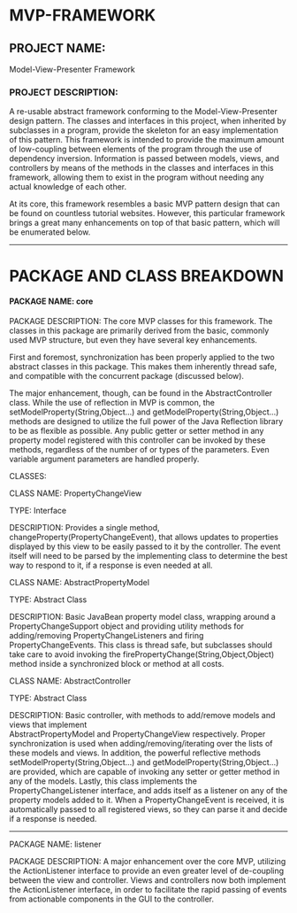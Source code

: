 # MVP-FRAMEWORK

## PROJECT NAME: 
Model-View-Presenter Framework

### PROJECT DESCRIPTION:
A re-usable abstract framework conforming to the Model-View-Presenter design pattern. The classes and interfaces in this project, when inherited by subclasses in a program, provide the skeleton for an easy implementation of this pattern. This framework is intended to provide the maximum amount of low-coupling between
elements of the program through the use of dependency inversion. Information is passed between models, views, and controllers by means of the methods in the classes and interfaces in this framework, allowing them to exist in the program without needing any actual knowledge of each other.

At its core, this framework resembles a basic MVP pattern design that can be found on countless tutorial websites. However, this particular framework brings a great many enhancements on top of that basic pattern, which will be enumerated below.

-------------------------------------------------------------------------------------------------------

# PACKAGE AND CLASS BREAKDOWN

#### PACKAGE NAME: core

PACKAGE DESCRIPTION: The core MVP classes for this framework. The classes in this package are primarily derived from the basic, commonly used MVP structure, but even they have several key enhancements.

First and foremost, synchronization has been properly applied to the two abstract classes in this package. This makes them inherently thread safe, and compatible with the concurrent package (discussed below).

The major enhancement, though, can be found in the AbstractController class. While the use of reflection in MVP is common, the setModelProperty(String,Object...) and getModelProperty(String,Object...) methods are designed to utilize the full power of the Java Reflection library to be as flexible as possible. Any public getter or setter method in any property model registered with this controller can be invoked by these methods, regardless of the number of or types of the parameters. Even variable argument parameters are handled properly.

CLASSES:

CLASS NAME: PropertyChangeView

TYPE: Interface

DESCRIPTION: Provides a single method, changeProperty(PropertyChangeEvent), that allows updates to 
			 properties displayed by this view to be easily passed to it by the controller. The event itself will need to be parsed by the implementing class to determine the best way to respond to it, if a response is even needed at all.
	
CLASS NAME: AbstractPropertyModel

TYPE: Abstract Class

DESCRIPTION: Basic JavaBean property model class, wrapping around a PropertyChangeSupport object and 
			 providing utility methods for adding/removing PropertyChangeListeners and firing PropertyChangeEvents. This class is thread safe, but subclasses should take care to avoid invoking the firePropertyChange(String,Object,Object) method inside a synchronized block or method at all costs.
	
CLASS NAME: AbstractController

TYPE: Abstract Class

DESCRIPTION: Basic controller, with methods to add/remove models and views that implement  
			 AbstractPropertyModel and PropertyChangeView respectively. Proper synchronization is used when adding/removing/iterating over the lists of these models and views. In addition, the powerful reflective methods setModelProperty(String,Object...) and getModelProperty(String,Object...) are provided, which are capable of invoking any setter or getter method in any of the models. Lastly, this class implements the PropertyChangeListener interface, and adds itself as a listener on any of the property models added to it. When a PropertyChangeEvent is received, it is automatically passed to all registered views, so they can parse it and decide if a response is needed.

-----------------------------------------------------------------------------------------------------------
			 
PACKAGE NAME: listener

PACKAGE DESCRIPTION: A major enhancement over the core MVP, utilizing the ActionListener interface to provide an even greater level of de-coupling between the view and controller. Views and controllers now both implement the ActionListener interface, in order to facilitate the rapid passing of events from actionable components in the GUI to the controller. 
